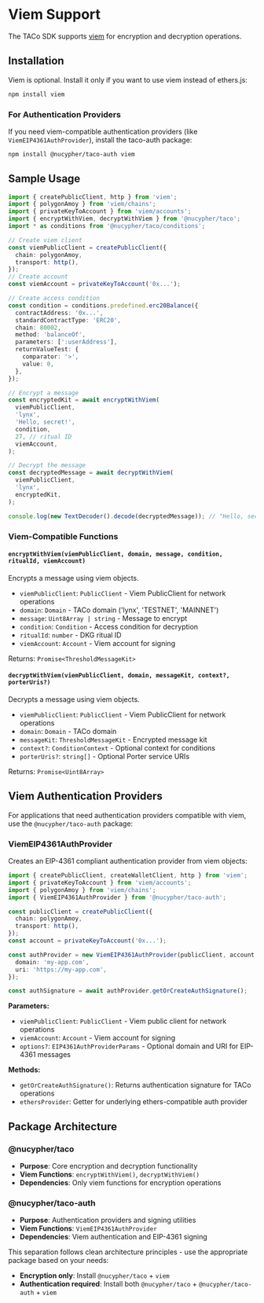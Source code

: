 # Viem Support

The TACo SDK supports [viem](https://viem.sh) for encryption and decryption
operations.

## Installation

Viem is optional. Install it only if you want to use viem instead of ethers.js:

```bash
npm install viem
```

### For Authentication Providers

If you need viem-compatible authentication providers (like
`ViemEIP4361AuthProvider`), install the taco-auth package:

```bash
npm install @nucypher/taco-auth viem
```

## Sample Usage

```typescript
import { createPublicClient, http } from 'viem';
import { polygonAmoy } from 'viem/chains';
import { privateKeyToAccount } from 'viem/accounts';
import { encryptWithViem, decryptWithViem } from '@nucypher/taco';
import * as conditions from '@nucypher/taco/conditions';

// Create viem client
const viemPublicClient = createPublicClient({
  chain: polygonAmoy,
  transport: http(),
});
// Create account
const viemAccount = privateKeyToAccount('0x...');

// Create access condition
const condition = conditions.predefined.erc20Balance({
  contractAddress: '0x...',
  standardContractType: 'ERC20',
  chain: 80002,
  method: 'balanceOf',
  parameters: [':userAddress'],
  returnValueTest: {
    comparator: '>',
    value: 0,
  },
});

// Encrypt a message
const encryptedKit = await encryptWithViem(
  viemPublicClient,
  'lynx',
  'Hello, secret!',
  condition,
  27, // ritual ID
  viemAccount,
);

// Decrypt the message
const decryptedMessage = await decryptWithViem(
  viemPublicClient,
  'lynx',
  encryptedKit,
);

console.log(new TextDecoder().decode(decryptedMessage)); // "Hello, secret!"
```

### Viem-Compatible Functions

#### `encryptWithViem(viemPublicClient, domain, message, condition, ritualId, viemAccount)`

Encrypts a message using viem objects.

- `viemPublicClient`: `PublicClient` - Viem PublicClient for network operations
- `domain`: `Domain` - TACo domain ('lynx', 'TESTNET', 'MAINNET')
- `message`: `Uint8Array | string` - Message to encrypt
- `condition`: `Condition` - Access condition for decryption
- `ritualId`: `number` - DKG ritual ID
- `viemAccount`: `Account` - Viem account for signing

Returns: `Promise<ThresholdMessageKit>`

#### `decryptWithViem(viemPublicClient, domain, messageKit, context?, porterUris?)`

Decrypts a message using viem objects.

- `viemPublicClient`: `PublicClient` - Viem PublicClient for network operations
- `domain`: `Domain` - TACo domain
- `messageKit`: `ThresholdMessageKit` - Encrypted message kit
- `context?`: `ConditionContext` - Optional context for conditions
- `porterUris?`: `string[]` - Optional Porter service URIs

Returns: `Promise<Uint8Array>`

## Viem Authentication Providers

For applications that need authentication providers compatible with viem, use
the `@nucypher/taco-auth` package:

### ViemEIP4361AuthProvider

Creates an EIP-4361 compliant authentication provider from viem objects:

```typescript
import { createPublicClient, createWalletClient, http } from 'viem';
import { privateKeyToAccount } from 'viem/accounts';
import { polygonAmoy } from 'viem/chains';
import { ViemEIP4361AuthProvider } from '@nucypher/taco-auth';

const publicClient = createPublicClient({
  chain: polygonAmoy,
  transport: http(),
});
const account = privateKeyToAccount('0x...');

const authProvider = new ViemEIP4361AuthProvider(publicClient, account, {
  domain: 'my-app.com',
  uri: 'https://my-app.com',
});

const authSignature = await authProvider.getOrCreateAuthSignature();
```

**Parameters:**

- `viemPublicClient`: `PublicClient` - Viem public client for network operations
- `viemAccount`: `Account` - Viem account for signing
- `options?`: `EIP4361AuthProviderParams` - Optional domain and URI for EIP-4361
  messages

**Methods:**

- `getOrCreateAuthSignature()`: Returns authentication signature for TACo
  operations
- `ethersProvider`: Getter for underlying ethers-compatible auth provider

## Package Architecture

### @nucypher/taco

- **Purpose**: Core encryption and decryption functionality
- **Viem Functions**: `encryptWithViem()`, `decryptWithViem()`
- **Dependencies**: Only viem functions for encryption operations

### @nucypher/taco-auth

- **Purpose**: Authentication providers and signing utilities
- **Viem Functions**: `ViemEIP4361AuthProvider`
- **Dependencies**: Viem authentication and EIP-4361 signing

This separation follows clean architecture principles - use the appropriate
package based on your needs:

- **Encryption only**: Install `@nucypher/taco` + `viem`
- **Authentication required**: Install both `@nucypher/taco` +
  `@nucypher/taco-auth` + `viem`
